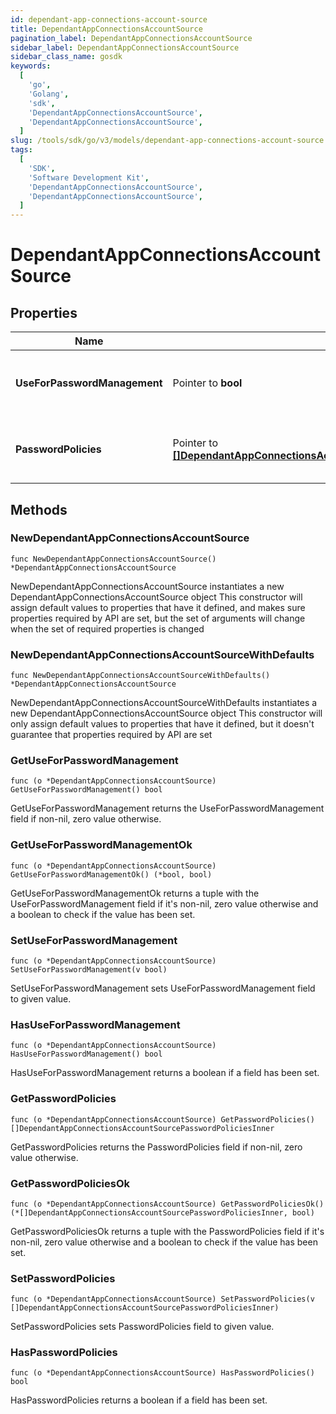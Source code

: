 ```yaml
---
id: dependant-app-connections-account-source
title: DependantAppConnectionsAccountSource
pagination_label: DependantAppConnectionsAccountSource
sidebar_label: DependantAppConnectionsAccountSource
sidebar_class_name: gosdk
keywords:
  [
    'go',
    'Golang',
    'sdk',
    'DependantAppConnectionsAccountSource',
    'DependantAppConnectionsAccountSource',
  ]
slug: /tools/sdk/go/v3/models/dependant-app-connections-account-source
tags:
  [
    'SDK',
    'Software Development Kit',
    'DependantAppConnectionsAccountSource',
    'DependantAppConnectionsAccountSource',
  ]
---
```


# DependantAppConnectionsAccountSource

## Properties

| Name | Type | Description | Notes |
| --- | --- | --- | --- |
| **UseForPasswordManagement** | Pointer to **bool** | Use this Account Source for password management | [optional] [default to false] |
| **PasswordPolicies** | Pointer to [**[]DependantAppConnectionsAccountSourcePasswordPoliciesInner**](dependant-app-connections-account-source-password-policies-inner) | A list of Password Policies for this Account Source | [optional] |

## Methods

### NewDependantAppConnectionsAccountSource

`func NewDependantAppConnectionsAccountSource() *DependantAppConnectionsAccountSource`

NewDependantAppConnectionsAccountSource instantiates a new DependantAppConnectionsAccountSource object This constructor will assign default values to properties that have it defined, and makes sure properties required by API are set, but the set of arguments will change when the set of required properties is changed

### NewDependantAppConnectionsAccountSourceWithDefaults

`func NewDependantAppConnectionsAccountSourceWithDefaults() *DependantAppConnectionsAccountSource`

NewDependantAppConnectionsAccountSourceWithDefaults instantiates a new DependantAppConnectionsAccountSource object This constructor will only assign default values to properties that have it defined, but it doesn't guarantee that properties required by API are set

### GetUseForPasswordManagement

`func (o *DependantAppConnectionsAccountSource) GetUseForPasswordManagement() bool`

GetUseForPasswordManagement returns the UseForPasswordManagement field if non-nil, zero value otherwise.

### GetUseForPasswordManagementOk

`func (o *DependantAppConnectionsAccountSource) GetUseForPasswordManagementOk() (*bool, bool)`

GetUseForPasswordManagementOk returns a tuple with the UseForPasswordManagement field if it's non-nil, zero value otherwise and a boolean to check if the value has been set.

### SetUseForPasswordManagement

`func (o *DependantAppConnectionsAccountSource) SetUseForPasswordManagement(v bool)`

SetUseForPasswordManagement sets UseForPasswordManagement field to given value.

### HasUseForPasswordManagement

`func (o *DependantAppConnectionsAccountSource) HasUseForPasswordManagement() bool`

HasUseForPasswordManagement returns a boolean if a field has been set.

### GetPasswordPolicies

`func (o *DependantAppConnectionsAccountSource) GetPasswordPolicies() []DependantAppConnectionsAccountSourcePasswordPoliciesInner`

GetPasswordPolicies returns the PasswordPolicies field if non-nil, zero value otherwise.

### GetPasswordPoliciesOk

`func (o *DependantAppConnectionsAccountSource) GetPasswordPoliciesOk() (*[]DependantAppConnectionsAccountSourcePasswordPoliciesInner, bool)`

GetPasswordPoliciesOk returns a tuple with the PasswordPolicies field if it's non-nil, zero value otherwise and a boolean to check if the value has been set.

### SetPasswordPolicies

`func (o *DependantAppConnectionsAccountSource) SetPasswordPolicies(v []DependantAppConnectionsAccountSourcePasswordPoliciesInner)`

SetPasswordPolicies sets PasswordPolicies field to given value.

### HasPasswordPolicies

`func (o *DependantAppConnectionsAccountSource) HasPasswordPolicies() bool`

HasPasswordPolicies returns a boolean if a field has been set.
